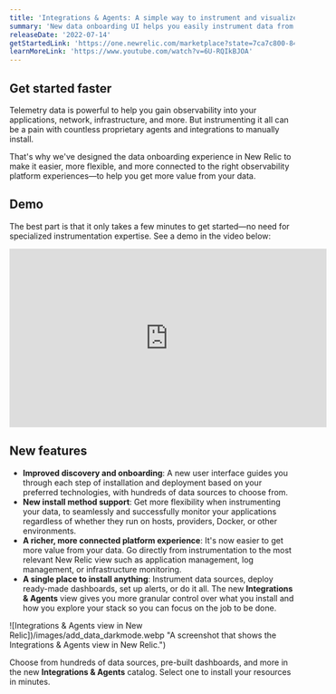 ```yaml
---
title: 'Integrations & Agents: A simple way to instrument and visualize your data'
summary: 'New data onboarding UI helps you easily instrument data from any telemetry source in New Relic and get pre-built dashboards and alerts to monitor your entire stack'
releaseDate: '2022-07-14'
getStartedLink: 'https://one.newrelic.com/marketplace?state=7ca7c800-845d-8b31-4677-d21bcc061961'
learnMoreLink: 'https://www.youtube.com/watch?v=6U-RQIkBJOA'
---
```


## Get started faster

Telemetry data is powerful to help you gain observability into your applications, network, infrastructure, and more. But instrumenting it all can be a pain with countless proprietary agents and integrations to manually install.

That's why we've designed the data onboarding experience in New Relic to make it easier, more flexible, and more connected to the right observability platform experiences&mdash;to help you get more value from your data.

## Demo

The best part is that it only takes a few minutes to get started&mdash;no need for specialized instrumentation expertise. See a demo in the video below:

<iframe width="560" height="315" src="https://www.youtube.com/embed/6U-RQIkBJOA" title="YouTube video player" frameborder="0" allow="accelerometer; autoplay; clipboard-write; encrypted-media; gyroscope; picture-in-picture" allowfullscreen></iframe>

## New features

- **Improved discovery and onboarding**: A new user interface guides you through each step of installation and deployment based on your preferred technologies, with hundreds of data sources to choose from.
- **New install method support**: Get more flexibility when instrumenting your data, to seamlessly and successfully monitor your applications regardless of whether they run on hosts, providers, Docker, or other environments.
- **A richer, more connected platform experience**: It's now easier to get more value from your data. Go directly from instrumentation to the most relevant New Relic view such as application management, log management, or infrastructure monitoring.
- **A single place to install anything**: Instrument data sources, deploy ready-made dashboards, set up alerts, or do it all. The new **Integrations & Agents** view gives you more granular control over what you install and how you explore your stack so you can focus on the job to be done.

![Integrations & Agents view in New Relic])/images/add_data_darkmode.webp "A screenshot that shows the Integrations & Agents view in New Relic.")

<figcaption>Choose from hundreds of data sources, pre-built dashboards, and more in the new <b>Integrations & Agents</b> catalog. Select one to install your resources in minutes.</figcaption>

